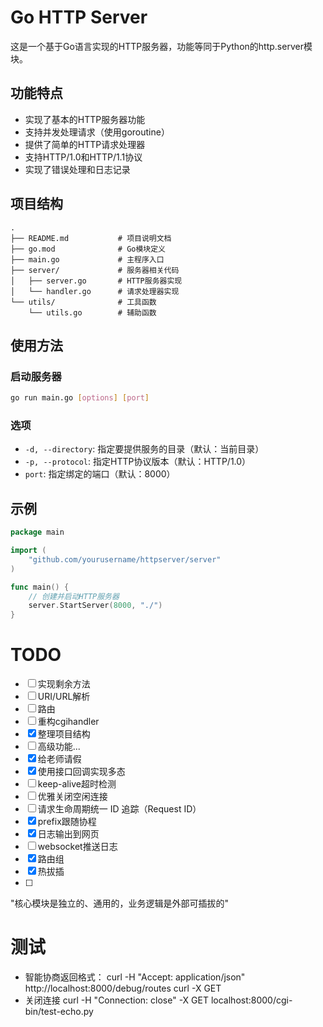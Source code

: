 # Go HTTP Server

这是一个基于Go语言实现的HTTP服务器，功能等同于Python的http.server模块。

## 功能特点

- 实现了基本的HTTP服务器功能
- 支持并发处理请求（使用goroutine）
- 提供了简单的HTTP请求处理器
- 支持HTTP/1.0和HTTP/1.1协议
- 实现了错误处理和日志记录

## 项目结构

```
.
├── README.md           # 项目说明文档
├── go.mod              # Go模块定义
├── main.go             # 主程序入口
├── server/             # 服务器相关代码
│   ├── server.go       # HTTP服务器实现
│   └── handler.go      # 请求处理器实现
└── utils/              # 工具函数
    └── utils.go        # 辅助函数
```

## 使用方法

### 启动服务器

```bash
go run main.go [options] [port]
```

### 选项

- `-d, --directory`: 指定要提供服务的目录（默认：当前目录）
- `-p, --protocol`: 指定HTTP协议版本（默认：HTTP/1.0）
- `port`: 指定绑定的端口（默认：8000）

## 示例

```go
package main

import (
    "github.com/yourusername/httpserver/server"
)

func main() {
    // 创建并启动HTTP服务器
    server.StartServer(8000, "./")
}
```
# TODO

- [ ] 实现剩余方法
- [ ] URI/URL解析
- [ ] 路由
- [ ] 重构cgihandler
- [x] 整理项目结构
- [ ] 高级功能...
- [x] 给老师请假
- [x] 使用接口回调实现多态
- [ ] keep-alive超时检测
- [ ] 优雅关闭空闲连接
- [ ] 请求生命周期统一 ID 追踪（Request ID）
- [x] prefix跟随协程 
- [x] 日志输出到网页
- [ ] websocket推送日志
- [x] 路由组
- [x] 热拔插
- [ ] 
 
"核心模块是独立的、通用的，业务逻辑是外部可插拔的"
# 测试
- 智能协商返回格式：
    curl -H "Accept: application/json" http://localhost:8000/debug/routes
    curl -X GET
- 关闭连接
    curl -H "Connection: close" -X GET localhost:8000/cgi-bin/test-echo.py
